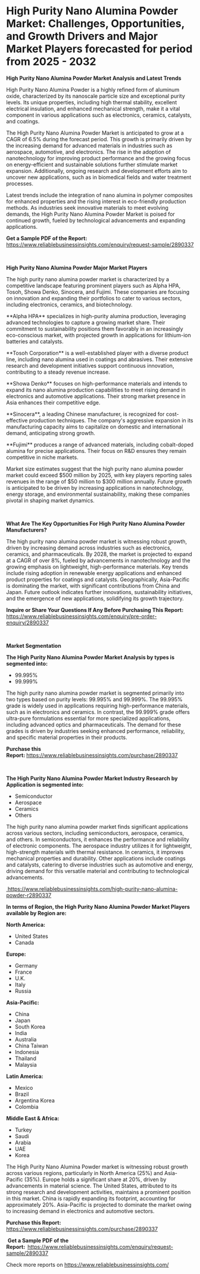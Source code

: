 <p><h1>High Purity Nano Alumina Powder Market: Challenges, Opportunities, and Growth Drivers and Major Market Players forecasted for period from 2025 - 2032</h1></p><p><strong>High Purity Nano Alumina Powder Market Analysis and Latest Trends</strong></p>
<p><p>High Purity Nano Alumina Powder is a highly refined form of aluminum oxide, characterized by its nanoscale particle size and exceptional purity levels. Its unique properties, including high thermal stability, excellent electrical insulation, and enhanced mechanical strength, make it a vital component in various applications such as electronics, ceramics, catalysts, and coatings. </p><p>The High Purity Nano Alumina Powder Market is anticipated to grow at a CAGR of 6.5% during the forecast period. This growth is primarily driven by the increasing demand for advanced materials in industries such as aerospace, automotive, and electronics. The rise in the adoption of nanotechnology for improving product performance and the growing focus on energy-efficient and sustainable solutions further stimulate market expansion. Additionally, ongoing research and development efforts aim to uncover new applications, such as in biomedical fields and water treatment processes.</p><p>Latest trends include the integration of nano alumina in polymer composites for enhanced properties and the rising interest in eco-friendly production methods. As industries seek innovative materials to meet evolving demands, the High Purity Nano Alumina Powder Market is poised for continued growth, fueled by technological advancements and expanding applications.</p></p>
<p><strong>Get a Sample PDF of the Report:&nbsp;</strong> <a href="https://www.reliablebusinessinsights.com/enquiry/request-sample/2890337?utm_campaign=2269&utm_medium=2&utm_source=Github&utm_content=ia&utm_term=14032025&utm_id=high-purity-nano-alumina-powder">https://www.reliablebusinessinsights.com/enquiry/request-sample/2890337</a></p>
<p>&nbsp;</p>
<p><strong>High Purity Nano Alumina Powder Major Market Players</strong></p>
<p><p>The high purity nano alumina powder market is characterized by a competitive landscape featuring prominent players such as Alpha HPA, Tosoh, Showa Denko, Sinocera, and Fujimi. These companies are focusing on innovation and expanding their portfolios to cater to various sectors, including electronics, ceramics, and biotechnology.</p><p>**Alpha HPA** specializes in high-purity alumina production, leveraging advanced technologies to capture a growing market share. Their commitment to sustainability positions them favorably in an increasingly eco-conscious market, with projected growth in applications for lithium-ion batteries and catalysts.</p><p>**Tosoh Corporation** is a well-established player with a diverse product line, including nano alumina used in coatings and abrasives. Their extensive research and development initiatives support continuous innovation, contributing to a steady revenue increase.</p><p>**Showa Denko** focuses on high-performance materials and intends to expand its nano alumina production capabilities to meet rising demand in electronics and automotive applications. Their strong market presence in Asia enhances their competitive edge.</p><p>**Sinocera**, a leading Chinese manufacturer, is recognized for cost-effective production techniques. The company's aggressive expansion in its manufacturing capacity aims to capitalize on domestic and international demand, anticipating strong growth.</p><p>**Fujimi** produces a range of advanced materials, including cobalt-doped alumina for precise applications. Their focus on R&D ensures they remain competitive in niche markets.</p><p>Market size estimates suggest that the high purity nano alumina powder market could exceed $500 million by 2025, with key players reporting sales revenues in the range of $50 million to $300 million annually. Future growth is anticipated to be driven by increasing applications in nanotechnology, energy storage, and environmental sustainability, making these companies pivotal in shaping market dynamics.</p></p>
<p>&nbsp;</p>
<p><strong>What Are The Key Opportunities For High Purity Nano Alumina Powder Manufacturers?</strong></p>
<p><p>The high purity nano alumina powder market is witnessing robust growth, driven by increasing demand across industries such as electronics, ceramics, and pharmaceuticals. By 2028, the market is projected to expand at a CAGR of over 8%, fueled by advancements in nanotechnology and the growing emphasis on lightweight, high-performance materials. Key trends include rising adoption in renewable energy applications and enhanced product properties for coatings and catalysts. Geographically, Asia-Pacific is dominating the market, with significant contributions from China and Japan. Future outlook indicates further innovations, sustainability initiatives, and the emergence of new applications, solidifying its growth trajectory.</p></p>
<p><strong>Inquire or Share Your Questions If Any Before Purchasing This Report:</strong> <a href="https://www.reliablebusinessinsights.com/enquiry/pre-order-enquiry/2890337?utm_campaign=2269&utm_medium=2&utm_source=Github&utm_content=ia&utm_term=14032025&utm_id=high-purity-nano-alumina-powder">https://www.reliablebusinessinsights.com/enquiry/pre-order-enquiry/2890337</a></p>
<p>&nbsp;</p>
<p><strong>Market Segmentation</strong></p>
<p><strong>The High Purity Nano Alumina Powder Market Analysis by types is segmented into:</strong></p>
<p><ul><li>99.995%</li><li>99.999%</li></ul></p>
<p><p>The high purity nano alumina powder market is segmented primarily into two types based on purity levels: 99.995% and 99.999%. The 99.995% grade is widely used in applications requiring high-performance materials, such as in electronics and ceramics. In contrast, the 99.999% grade offers ultra-pure formulations essential for more specialized applications, including advanced optics and pharmaceuticals. The demand for these grades is driven by industries seeking enhanced performance, reliability, and specific material properties in their products.</p></p>
<p><strong>Purchase this Report:&nbsp;</strong><a href="https://www.reliablebusinessinsights.com/purchase/2890337?utm_campaign=2269&utm_medium=2&utm_source=Github&utm_content=ia&utm_term=14032025&utm_id=high-purity-nano-alumina-powder">https://www.reliablebusinessinsights.com/purchase/2890337</a></p>
<p>&nbsp;</p>
<p><strong>The High Purity Nano Alumina Powder Market Industry Research by Application is segmented into:</strong></p>
<p><ul><li>Semiconductor</li><li>Aerospace</li><li>Ceramics</li><li>Others</li></ul></p>
<p><p>The high purity nano alumina powder market finds significant applications across various sectors, including semiconductors, aerospace, ceramics, and others. In semiconductors, it enhances the performance and reliability of electronic components. The aerospace industry utilizes it for lightweight, high-strength materials with thermal resistance. In ceramics, it improves mechanical properties and durability. Other applications include coatings and catalysts, catering to diverse industries such as automotive and energy, driving demand for this versatile material and contributing to technological advancements.</p></p>
<p><a href="https://www.reliablebusinessinsights.com/high-purity-nano-alumina-powder-r2890337?utm_campaign=2269&utm_medium=2&utm_source=Github&utm_content=ia&utm_term=14032025&utm_id=high-purity-nano-alumina-powder">&nbsp;https://www.reliablebusinessinsights.com/high-purity-nano-alumina-powder-r2890337</a></p>
<p><strong>In terms of Region, the High Purity Nano Alumina Powder Market Players available by Region are:</strong></p>
<p>
    <p> <strong> North America: </strong>
        <ul>
            <li>United States</li>
            <li>Canada</li>
        </ul>
        </p> 
    <p> <strong> Europe: </strong>
        <ul>
            <li>Germany</li>
            <li>France</li>
            <li>U.K.</li>
            <li>Italy</li>
            <li>Russia</li>
        </ul>
        </p> 
    <p> <strong> Asia-Pacific: </strong>
        <ul>
            <li>China</li>
            <li>Japan</li>
            <li>South Korea</li>
            <li>India</li>
            <li>Australia</li>
            <li>China Taiwan</li>
            <li>Indonesia</li>
            <li>Thailand</li>
            <li>Malaysia</li>
        </ul>
        </p> 
    <p> <strong> Latin America: </strong>
        <ul>
            <li>Mexico</li>
            <li>Brazil</li>
            <li>Argentina Korea</li>
            <li>Colombia</li>
        </ul>
        </p> 
    <p> <strong> Middle East & Africa: </strong>
        <ul>
            <li>Turkey</li>
            <li>Saudi</li>
            <li>Arabia</li>
            <li>UAE</li>
            <li>Korea</li>
        </ul>
    </p>
    </p>
<p><p>The High Purity Nano Alumina Powder market is witnessing robust growth across various regions, particularly in North America (25%) and Asia-Pacific (35%). Europe holds a significant share at 20%, driven by advancements in material science. The United States, attributed to its strong research and development activities, maintains a prominent position in this market. China is rapidly expanding its footprint, accounting for approximately 20%. Asia-Pacific is projected to dominate the market owing to increasing demand in electronics and automotive sectors.</p></p>
<p><strong>Purchase this Report: </strong><a href="https://www.reliablebusinessinsights.com/purchase/2890337?utm_campaign=2269&utm_medium=2&utm_source=Github&utm_content=ia&utm_term=14032025&utm_id=high-purity-nano-alumina-powder">https://www.reliablebusinessinsights.com/purchase/2890337</a></p>
<p>&nbsp;<strong>Get a Sample PDF of the Report:&nbsp;&nbsp;</strong><a href="https://www.reliablebusinessinsights.com/enquiry/request-sample/2890337?utm_campaign=2269&utm_medium=2&utm_source=Github&utm_content=ia&utm_term=14032025&utm_id=high-purity-nano-alumina-powder">https://www.reliablebusinessinsights.com/enquiry/request-sample/2890337</a></p>
<p><strong></strong></p>
<p>Check more reports on <a href="https://www.reliablebusinessinsights.com/?utm_campaign=2269&utm_medium=2&utm_source=Github&utm_content=ia&utm_term=14032025&utm_id=high-purity-nano-alumina-powder">https://www.reliablebusinessinsights.com/</a></p>